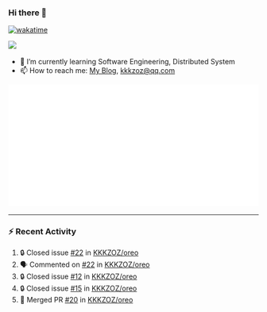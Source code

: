### Hi there 👋

[![wakatime](https://wakatime.com/badge/user/3d3cd454-4851-419e-ab98-0f85a4d69dbf.svg)](https://wakatime.com/@3d3cd454-4851-419e-ab98-0f85a4d69dbf)

![](https://komarev.com/ghpvc/?username=kkkzoz&color=green)

- 🌱 I’m currently learning Software Engineering, Distributed System
- 📫 How to reach me: [My Blog](https://blog.kkkzoz.top/), <kkkzoz@qq.com>

![](https://raw.githubusercontent.com/kkkzoz/github-stats/actions_branch/generated_images/languages.svg)

---

### :zap: Recent Activity

<!--START_SECTION:activity-->
1. 🔒 Closed issue [#22](https://github.com/KKKZOZ/oreo/issues/22) in [KKKZOZ/oreo](https://github.com/KKKZOZ/oreo)
2. 🗣 Commented on [#22](https://github.com/KKKZOZ/oreo/issues/22#issuecomment-3173487161) in [KKKZOZ/oreo](https://github.com/KKKZOZ/oreo)
3. 🔒 Closed issue [#12](https://github.com/KKKZOZ/oreo/issues/12) in [KKKZOZ/oreo](https://github.com/KKKZOZ/oreo)
4. 🔒 Closed issue [#15](https://github.com/KKKZOZ/oreo/issues/15) in [KKKZOZ/oreo](https://github.com/KKKZOZ/oreo)
5. 🎉 Merged PR [#20](https://github.com/KKKZOZ/oreo/pull/20) in [KKKZOZ/oreo](https://github.com/KKKZOZ/oreo)
<!--END_SECTION:activity-->

<!--
**KKKZOZ/KKKZOZ** is a ✨ _special_ ✨ repository because its `README.md` (this file) appears on your GitHub profile.

Here are some ideas to get you started:

- 🔭 I’m currently working on ...
- 🌱 I’m currently learning ...
- 👯 I’m looking to collaborate on ...
- 🤔 I’m looking for help with ...
- 💬 Ask me about ...
- 📫 How to reach me: ...
- 😄 Pronouns: ...
- ⚡ Fun fact: ...
-->
